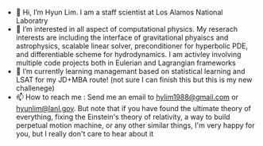 - 👋 Hi, I’m Hyun Lim. I am a staff scientist at Los Alamos National Laboratry
- 👀 I’m interested in all aspect of computational physics. My reserach interests are including the interface of gravitational phyaiscs and astrophysics, scalable linear solver, preconditioner for hyperbolic PDE, and differentiable scheme for hydrodynamics. I am activley involving multiple code projects both in Eulerian and Lagrangian frameworks
- 🌱 I’m currently learning managemant based on statistical learning and LSAT for my JD+MBA route! (not sure I can finish this but this is my new challenege)
- 📫 How to reach me : Send me an email to hylim1988@gmail.com or hyunlim@lanl.gov. But note that if you have found the ultimate theory of everything, fixing the Einstein's theory of relativity, a way to build perpetual motion machine, or any other similar things, I'm very happy for you, but I really don't care to hear about it

<!---
hlim88/hlim88 is a ✨ special ✨ repository because its `README.md` (this file) appears on your GitHub profile.
You can click the Preview link to take a look at your changes.
--->
